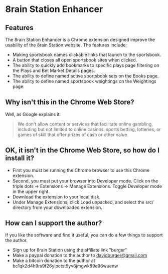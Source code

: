 # 8rain Station Enhancer

## Features

The 8rain Station Enhancer is a Chrome extension designed improve the
usability of the 8rain Station website. The features include:

* Making sportsbook names clickable links that launch to the sportsbook.
* A button that closes all open sportsbook sites when clicked.
* The ability to quickly add bookmarks to specific plays page filtering
  on the Plays and Bet Market Details pages.
* The ability to define named active sportsbook sets on the Books page.
* The ability to define named sportsbook weightings on the Weightings page.

## Why isn't this in the Chrome Web Store?

Well, as Google explains it:

> We don't allow content or services that facilitate online gambling,
> including but not limited to online casinos, sports betting, lotteries,
> or games of skill that offer prizes of cash or other value.

## OK, it isn't in the Chrome Web Store, so how do I install it?

* First you must be running the Chrome browser to use this Chrome extension.
* Second, you must put your browser into Developer mode. Click on the triple
  dots -> Extensions -> Manage Extensions. Toggle Developer mode in the
  upper right.
* Download the extension to your local disk.
* Under Manage Extensions, click Load unpacked, and select the src/ directory
  from your downloaded extension.

## How can I support the author?

If you like the software and find it useful, you can do a few things to
support the author.

* Sign up for 8rain Station using the affiliate link "burger"
* Make a paypal donation to the author to davidburger@gmail.com
* Make a bitcoin donation to the author at bc1qk2d4h9rs9f26ylpctst5yv6jmgwk89e96wuenw
